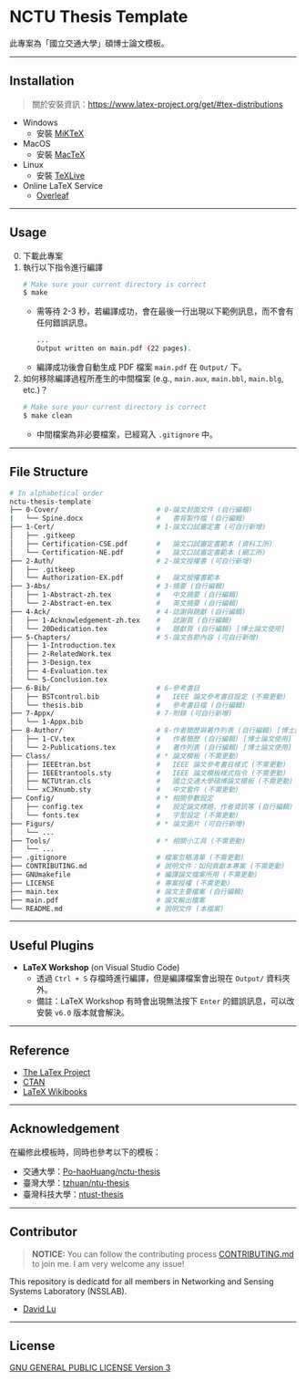 # NCTU Thesis Template

此專案為「國立交通大學」碩博士論文模板。

---
## Installation

> 關於安裝資訊：https://www.latex-project.org/get/#tex-distributions

* Windows
    * 安裝 [MiKTeX](https://miktex.org/)
* MacOS
    * 安裝 [MacTeX](http://www.tug.org/mactex/)
* Linux
    * 安裝 [TeXLive](https://www.tug.org/texlive/)
* Online LaTeX Service
    * [Overleaf](https://www.overleaf.com)

---
## Usage

0. 下載此專案
1. 執行以下指令進行編譯
    ```bash
    # Make sure your current directory is correct
    $ make
    ```
    * 需等待 2-3 秒，若編譯成功，會在最後一行出現以下範例訊息，而不會有任何錯誤訊息。
        ```bash
        ...
        Output written on main.pdf (22 pages).
        ```
    * 編譯成功後會自動生成 PDF 檔案 `main.pdf` 在 `Output/` 下。
2. 如何移除編譯過程所產生的中間檔案 (e.g., `main.aux`, `main.bbl`, `main.blg`, etc.)？
    ```bash
    # Make sure your current directory is correct
    $ make clean
    ```
    * 中間檔案為非必要檔案，已經寫入 `.gitignore` 中。

---
## File Structure

```bash
# In alphabetical order
nctu-thesis-template
├── 0-Cover/                        # 0-論文封面文件 (自行編輯)
|   └── Spine.docx                  #   書背製作檔 (自行編輯)
├── 1-Cert/                         # 1-論文口試審定書 (可自行新增)
│   ├── .gitkeep
│   ├── Certification-CSE.pdf       #   論文口試審定書範本 (資科工所)
│   └── Certification-NE.pdf        #   論文口試審定書範本 (網工所)
├── 2-Auth/                         # 2-論文授權書 (可自行新增)
│   ├── .gitkeep
│   └── Authorization-EX.pdf        #   論文授權書範本
├── 3-Abs/                          # 3-摘要 (自行編輯)
│   ├── 1-Abstract-zh.tex           #   中文摘要 (自行編輯)
│   └── 2-Abstract-en.tex           #   英文摘要 (自行編輯)
├── 4-Ack/                          # 4-誌謝與題獻 (自行編輯)
│   ├── 1-Acknowledgement-zh.tex    #   誌謝頁 (自行編輯)
│   └── 20Dedication.tex            #   題獻頁 (自行編輯) [博士論文使用]
├── 5-Chapters/                     # 5-論文各節內容 (可自行新增)
│   ├── 1-Introduction.tex
│   ├── 2-RelatedWork.tex
│   ├── 3-Design.tex
│   ├── 4-Evaluation.tex
│   └── 5-Conclusion.tex
├── 6-Bib/                          # 6-參考書目
│   ├── BSTcontrol.bib              #   IEEE 論文參考書目設定 (不需更動)
│   └── thesis.bib                  #   參考書目檔 (自行編輯)
├── 7-Appx/                         # 7-附錄 (可自行新增)
│   └── 1-Appx.bib           
├── 8-Author/                       # 8-作者簡歷與著作列表 (自行編輯) [博士論文使用]
│   ├── 1-CV.tex                    #   作者簡歷 (自行編輯) [博士論文使用]
│   └── 2-Publications.tex          #   著作列表 (自行編輯) [博士論文使用]                               
├── Class/                          # * 論文模板 (不需更動)
│   ├── IEEEtran.bst                #   IEEE 論文參考書目樣式 (不需更動)
│   ├── IEEEtrantools.sty           #   IEEE 論文模板樣式指令 (不需更動)
│   ├── NCTUtran.cls                #   國立交通大學碩博論文模板 (不需更動)
│   └── xCJKnumb.sty                #   中文套件 (不需更動)
├── Config/                         # * 相關參數設定
│   ├── config.tex                  #   設定論文標題、作者資訊等 (自行編輯)
│   └── fonts.tex                   #   字型設定 (不需更動)
├── Figurs/                         # * 論文圖片 (可自行新增)
│   └── ...
├── Tools/                          # * 相關小工具 (不需更動)
│   └── ...
├── .gitignore                      # 檔案忽略清單 (不需更動)
├── CONTRIBUTING.md                 # 說明文件：如何貢獻本專案 (不需更動)
├── GNUmakefile                     # 編譯論文檔案所用 (不需更動)
├── LICENSE                         # 專案授權 (不需更動)
├── main.tex                        # 論文主要檔案 (自行編輯)
├── main.pdf                        # 論文輸出檔案
└── README.md                       # 說明文件 (本檔案)
```

---
## Useful Plugins

* **LaTeX Workshop** (on Visual Studio Code)
    * 透過 `Ctrl + S` 存檔時進行編譯，但是編譯檔案會出現在 `Output/` 資料夾外。
    * 備註：LaTeX Workshop 有時會出現無法按下 `Enter` 的錯誤訊息，可以改安裝 `v6.0` 版本就會解決。

---
## Reference

* [The LaTex Project](https://www.latex-project.org/)
* [CTAN](https://www.ctan.org/)
* [LaTeX Wikibooks](https://en.wikibooks.org/wiki/LaTeX)

---
## Acknowledgement

在編修此模板時，同時也參考以下的模板：
* 交通大學：[Po-haoHuang/nctu-thesis](https://github.com/Po-haoHuang/nctu-thesis)
* 臺灣大學：[tzhuan/ntu-thesis](https://github.com/tzhuan/ntu-thesis)
* 臺灣科技大學：[ntust-thesis](https://code.google.com/archive/p/ntust-thesis/downloads)

---
## Contributor

> **NOTICE:** You can follow the contributing process [CONTRIBUTING.md](CONTRIBUTING.md) to join me. I am very welcome any issue!

This repository is dedicatd for all members in Networking and Sensing Systems Laboratory (NSSLAB).

* [David Lu](https://github.com/yungshenglu)

---
## License

[GNU GENERAL PUBLIC LICENSE Version 3](LICENSE)